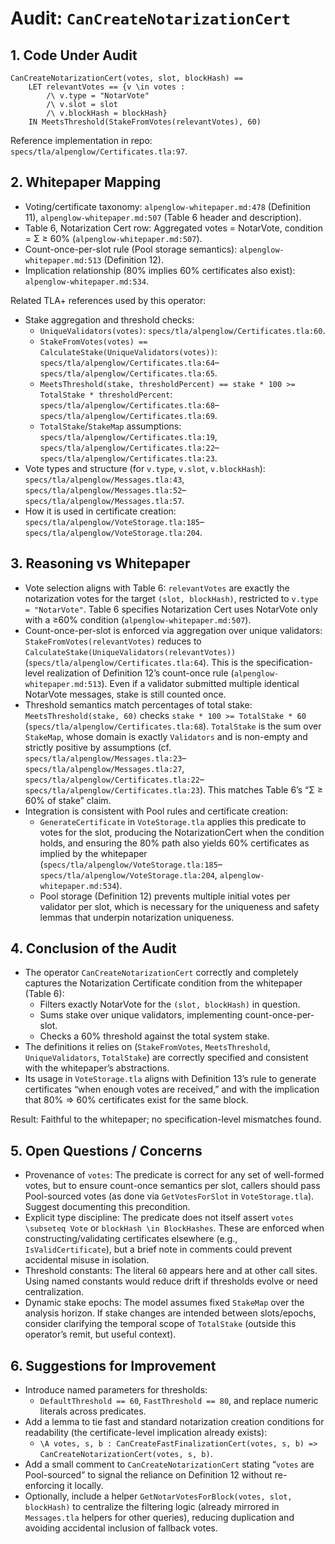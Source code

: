 # Audit: `CanCreateNotarizationCert`

## 1. Code Under Audit

```tla
CanCreateNotarizationCert(votes, slot, blockHash) ==
    LET relevantVotes == {v \in votes :
        /\ v.type = "NotarVote"
        /\ v.slot = slot
        /\ v.blockHash = blockHash}
    IN MeetsThreshold(StakeFromVotes(relevantVotes), 60)
```

Reference implementation in repo: `specs/tla/alpenglow/Certificates.tla:97`.

## 2. Whitepaper Mapping

- Voting/certificate taxonomy: `alpenglow-whitepaper.md:478` (Definition 11), `alpenglow-whitepaper.md:507` (Table 6 header and description).
- Table 6, Notarization Cert row: Aggregated votes = NotarVote, condition = Σ ≥ 60% (`alpenglow-whitepaper.md:507`).
- Count-once-per-slot rule (Pool storage semantics): `alpenglow-whitepaper.md:513` (Definition 12).
- Implication relationship (80% implies 60% certificates also exist): `alpenglow-whitepaper.md:534`.

Related TLA+ references used by this operator:
- Stake aggregation and threshold checks:
  - `UniqueValidators(votes)`: `specs/tla/alpenglow/Certificates.tla:60`.
  - `StakeFromVotes(votes) == CalculateStake(UniqueValidators(votes))`: `specs/tla/alpenglow/Certificates.tla:64`–`specs/tla/alpenglow/Certificates.tla:65`.
  - `MeetsThreshold(stake, thresholdPercent) == stake * 100 >= TotalStake * thresholdPercent`: `specs/tla/alpenglow/Certificates.tla:68`–`specs/tla/alpenglow/Certificates.tla:69`.
  - `TotalStake`/`StakeMap` assumptions: `specs/tla/alpenglow/Certificates.tla:19`, `specs/tla/alpenglow/Certificates.tla:22`–`specs/tla/alpenglow/Certificates.tla:23`.
- Vote types and structure (for `v.type`, `v.slot`, `v.blockHash`): `specs/tla/alpenglow/Messages.tla:43`, `specs/tla/alpenglow/Messages.tla:52`–`specs/tla/alpenglow/Messages.tla:57`.
- How it is used in certificate creation: `specs/tla/alpenglow/VoteStorage.tla:185`–`specs/tla/alpenglow/VoteStorage.tla:204`.

## 3. Reasoning vs Whitepaper

- Vote selection aligns with Table 6: `relevantVotes` are exactly the notarization votes for the target `(slot, blockHash)`, restricted to `v.type = "NotarVote"`. Table 6 specifies Notarization Cert uses NotarVote only with a ≥60% condition (`alpenglow-whitepaper.md:507`).
- Count-once-per-slot is enforced via aggregation over unique validators: `StakeFromVotes(relevantVotes)` reduces to `CalculateStake(UniqueValidators(relevantVotes))` (`specs/tla/alpenglow/Certificates.tla:64`). This is the specification-level realization of Definition 12’s count-once rule (`alpenglow-whitepaper.md:513`). Even if a validator submitted multiple identical NotarVote messages, stake is still counted once.
- Threshold semantics match percentages of total stake: `MeetsThreshold(stake, 60)` checks `stake * 100 >= TotalStake * 60` (`specs/tla/alpenglow/Certificates.tla:68`). `TotalStake` is the sum over `StakeMap`, whose domain is exactly `Validators` and is non-empty and strictly positive by assumptions (cf. `specs/tla/alpenglow/Messages.tla:23`–`specs/tla/alpenglow/Messages.tla:27`, `specs/tla/alpenglow/Certificates.tla:22`–`specs/tla/alpenglow/Certificates.tla:23`). This matches Table 6’s “Σ ≥ 60% of stake” claim.
- Integration is consistent with Pool rules and certificate creation:
  - `GenerateCertificate` in `VoteStorage.tla` applies this predicate to votes for the slot, producing the NotarizationCert when the condition holds, and ensuring the 80% path also yields 60% certificates as implied by the whitepaper (`specs/tla/alpenglow/VoteStorage.tla:185`–`specs/tla/alpenglow/VoteStorage.tla:204`, `alpenglow-whitepaper.md:534`).
  - Pool storage (Definition 12) prevents multiple initial votes per validator per slot, which is necessary for the uniqueness and safety lemmas that underpin notarization uniqueness.

## 4. Conclusion of the Audit

- The operator `CanCreateNotarizationCert` correctly and completely captures the Notarization Certificate condition from the whitepaper (Table 6):
  - Filters exactly NotarVote for the `(slot, blockHash)` in question.
  - Sums stake over unique validators, implementing count-once-per-slot.
  - Checks a 60% threshold against the total system stake.
- The definitions it relies on (`StakeFromVotes`, `MeetsThreshold`, `UniqueValidators`, `TotalStake`) are correctly specified and consistent with the whitepaper’s abstractions.
- Its usage in `VoteStorage.tla` aligns with Definition 13’s rule to generate certificates “when enough votes are received,” and with the implication that 80% ⇒ 60% certificates exist for the same block.

Result: Faithful to the whitepaper; no specification-level mismatches found.

## 5. Open Questions / Concerns

- Provenance of `votes`: The predicate is correct for any set of well-formed votes, but to ensure count-once semantics per slot, callers should pass Pool-sourced votes (as done via `GetVotesForSlot` in `VoteStorage.tla`). Suggest documenting this precondition.
- Explicit type discipline: The predicate does not itself assert `votes \subseteq Vote` or `blockHash \in BlockHashes`. These are enforced when constructing/validating certificates elsewhere (e.g., `IsValidCertificate`), but a brief note in comments could prevent accidental misuse in isolation.
- Threshold constants: The literal `60` appears here and at other call sites. Using named constants would reduce drift if thresholds evolve or need centralization.
- Dynamic stake epochs: The model assumes fixed `StakeMap` over the analysis horizon. If stake changes are intended between slots/epochs, consider clarifying the temporal scope of `TotalStake` (outside this operator’s remit, but useful context).

## 6. Suggestions for Improvement

- Introduce named parameters for thresholds:
  - `DefaultThreshold == 60`, `FastThreshold == 80`, and replace numeric literals across predicates.
- Add a lemma to tie fast and standard notarization creation conditions for readability (the certificate-level implication already exists):
  - `\A votes, s, b : CanCreateFastFinalizationCert(votes, s, b) => CanCreateNotarizationCert(votes, s, b)`.
- Add a small comment to `CanCreateNotarizationCert` stating “`votes` are Pool-sourced” to signal the reliance on Definition 12 without re-enforcing it locally.
- Optionally, include a helper `GetNotarVotesForBlock(votes, slot, blockHash)` to centralize the filtering logic (already mirrored in `Messages.tla` helpers for other queries), reducing duplication and avoiding accidental inclusion of fallback votes.

